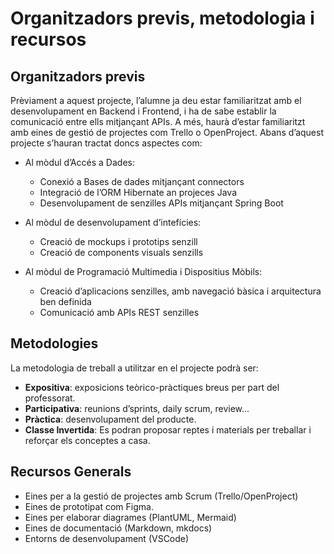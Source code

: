 # Organitzadors previs, metodologia i recursos

## Organitzadors previs

<!--

Aci caldrà indicar quins són els sabers que l'alumnat haura d'haver adquirit prèviament per poder abordar el projecte amb èxit.

Haurem d'indicar per cada mòdul els continguts o elements curriculars que es requeriran.

-->

Prèviament a aquest projecte, l’alumne ja deu estar familiaritzat amb el desenvolupament en Backend i Frontend, i ha de sabe establir la comunicació entre ells mitjançant APIs. A més, haurà d’estar familiaritzt amb eines de gestió de projectes com Trello o OpenProject.
Abans d’aquest projecte s’hauran tractat doncs aspectes com:

* Al mòdul d’Accés a Dades:
    * Conexió a Bases de dades mitjançant connectors
    * Integració de l’ORM Hibernate an projeces Java
    * Desenvolupament de senzilles APIs mitjançant Spring Boot

* Al mòdul de desenvolupament d’intefícies:

    * Creació de mockups i prototips senzill
    * Creació de components visuals senzills
  
* Al mòdul de Programació Multimedia i Dispositius Mòbils:
    * Creació d’aplicacions senzilles, amb navegació bàsica i arquitectura ben definida
    * Comunicació amb APIs REST senzilles

## Metodologies

<!--

Indiquem de manera genèrica les metodologies que s'usaran al llarg del projecte. En cas que en algun sprint i/o en algun mòdul concret s'aborde alguna metodologia diferent, es pot especificar en el mateix sprint.

Algunes de les metodologies poden ser:

* **Expositiva**: exposicions teòrico-pràctiques breus per part del professorat.
* **Participativa**: reunions d’sprints, daily scrum, review...
* **Pràctica**: desenvolupament del producte.
* **Classe Invertida**: Es podran proposar reptes i materials per treballar i reforçar els conceptes a casa.
 -->

La metodologia de treball a utilitzar en el projecte podrà ser:

* **Expositiva**: exposicions teòrico-pràctiques breus per part del professorat.
* **Participativa**: reunions d’sprints, daily scrum, review...
* **Pràctica**: desenvolupament del producte.
* **Classe Invertida**: Es podran proposar reptes i materials per treballar i reforçar els conceptes a casa.

## Recursos Generals

<!-- 
Indicarem aci els recursos que en general necessitarem per abordar el projecte.

Posteriorment, en cada sprint i per cada mòdul s'indicaran els recursos necessaris de forma més específica, com enllaços a la documentació oficial, apunts, articles o videotutorials, entre d'altres.

-->

* Eines per a la gestió de projectes amb Scrum (Trello/OpenProject)
* Eines de prototipat com Figma.
* Eines per elaborar diagrames (PlantUML, Mermaid)
* Eines de documentació (Markdown, mkdocs)
* Entorns de desenvolupament (VSCode)